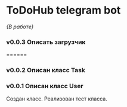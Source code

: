 # ToDoHub telegram bot


*{В работе}*

### v0.0.3 Описать загрузчик 

======

### v0.0.2 Описан класс Task

### v0.0.1 Описан класс User
Создан класс. Реализован тест класса.